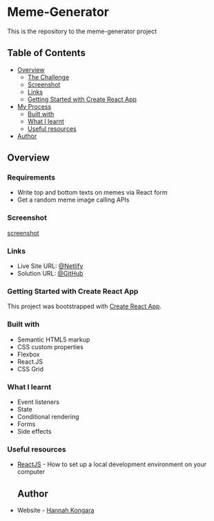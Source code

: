 # Meme-Generator
This is the repository to the meme-generator project

## Table of Contents
- [Overview](#overview)
  - [The Challenge](#the-challenge)
  - [Screenshot](#screenshot)
  - [Links](#links)
  - [Getting Started with Create React App](#getting-started-with-create-react-app)
- [My Process](#my-process)
  - [Built with](#built-with)
  - [What I learnt](#what-i-learnt)
  - [Useful resources](#useful-resources)
- [Author](#author)

## Overview

### Requirements

 - Write top and bottom texts on memes via React form
 - Get a random meme image calling APIs

### Screenshot

[screenshot](meme-generator/src/screenshots/screenshot.png)


### Links

- Live Site URL: [@Netlify](https://meme-generatorbyhan.netlify.app/)
- Solution URL: [@GitHub](https://github.com/hannahpietersen/meme-generator)

### Getting Started with Create React App

This project was bootstrapped with [Create React App](https://github.com/facebook/create-react-app).

### Built with

- Semantic HTML5 markup
- CSS custom properties
- Flexbox
- React.JS
- CSS Grid

### What I learnt

 - Event listeners
 - State
 - Conditional rendering
 - Forms
 - Side effects

### Useful resources

- [ReactJS](https://reactjs.org/tutorial/tutorial.html) - How to set up a local development environment on your computer


  ## Author

- Website - [Hannah Kongara](https://hannahkongara.netlify.app/)
